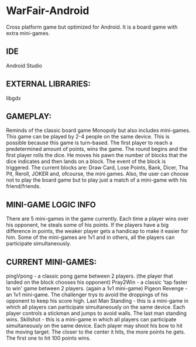 # WarFair-Android
Cross platform game but optimized for Android. It is a board game with extra mini-games.

## IDE
Android Studio

## EXTERNAL LIBRARIES:
libgdx

## GAMEPLAY:
Reminds of the classic board game Monopoly but also includes mini-games. This game can be played by 2-4 people on the same device.
This is possible because this game is turn-based. The first player to reach a predetermined amount of points, wins the game. The round begins and the first player rolls the dice. He moves his pawn the number of blocks that the dice indicates and then lands on a block. The event of the block is triggered. The current blocks are: Draw Card, Lose Points, Bank, Dicer, Tha Pit, Reroll, JOKER and, ofcourse, the mini games. Also, the user can choose not to play the board game but to play just a match of a mini-game with his friend/friends.

## MINI-GAME LOGIC INFO
There are 5 mini-games in the game currently. Each time a player wins over his opponent, he steals some of his points. If the players have a big difference in points, the weaker player gets a handicap to make it easier for him. Some of the mini-games are 1v1 and in others, all the players can participate simultaneously. 

## CURRENT MINI-GAMES: 
pingVpong - a classic pong game between 2 players. (the player that landed on the block chooses his opponent)
Pray2Win - a classic 'tap faster to win' game between 2 players. (again a 1v1 mini-game)
Pigeon Revenge - an 1v1 mini-game. The challenger trys to avoid the droppings of his opponent to keep his score high.
Last Man Standing - this is a mini-game in which all players can participate simultaneously on the same device. Each player controls a stickman and jumps to avoid walls. The last man standing wins.
Skillshot - this is a mini-game in which all players can participate simultaneously on the same device. Each player may shoot his bow to hit the moving target. The closer to the center it hits, the more points he gets. The first one to hit 100 points wins.
